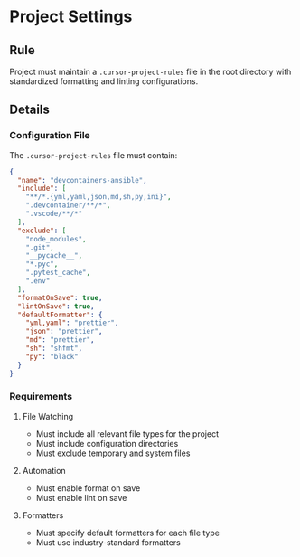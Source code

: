 # Project Settings

## Rule

Project must maintain a `.cursor-project-rules` file in the root directory with standardized formatting and linting configurations.

## Details

### Configuration File
The `.cursor-project-rules` file must contain:

```json
{
  "name": "devcontainers-ansible",
  "include": [
    "**/*.{yml,yaml,json,md,sh,py,ini}",
    ".devcontainer/**/*",
    ".vscode/**/*"
  ],
  "exclude": [
    "node_modules",
    ".git",
    "__pycache__",
    "*.pyc",
    ".pytest_cache",
    ".env"
  ],
  "formatOnSave": true,
  "lintOnSave": true,
  "defaultFormatter": {
    "yml,yaml": "prettier",
    "json": "prettier",
    "md": "prettier",
    "sh": "shfmt",
    "py": "black"
  }
}
```

### Requirements

1. File Watching
   - Must include all relevant file types for the project
   - Must include configuration directories
   - Must exclude temporary and system files

2. Automation
   - Must enable format on save
   - Must enable lint on save

3. Formatters
   - Must specify default formatters for each file type
   - Must use industry-standard formatters
